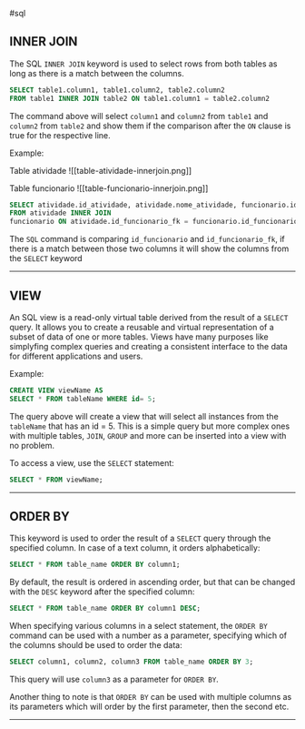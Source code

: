 #sql 

## INNER JOIN

The SQL `INNER JOIN` keyword is used to select rows from both tables as long as there is a match between the columns.

```SQL
SELECT table1.column1, table1.column2, table2.column2 
FROM table1 INNER JOIN table2 ON table1.column1 = table2.column2
```

The command above will select `column1` and `column2` from `table1` and `column2` from `table2` and show them if the comparison after the `ON` clause is true for the respective line.

Example:

Table atividade
![[table-atividade-innerjoin.png]]

Table funcionario
![[table-funcionario-innerjoin.png]]

```SQL
SELECT atividade.id_atividade, atividade.nome_atividade, funcionario.id_funcionario, funcionario.nome_funcionario 
FROM atividade INNER JOIN
funcionario ON atividade.id_funcionario_fk = funcionario.id_funcionario;
```

The `SQL` command is comparing `id_funcionario` and `id_funcionario_fk`, if there is a match between those two columns it will show the columns from the `SELECT` keyword

----------

## VIEW

An SQL view is a read-only virtual table derived from the result of a `SELECT` query. It allows you to create a reusable and virtual representation of a subset of data of one or more tables. Views have many purposes like simplyfing complex queries and creating a consistent interface to the data for different applications and users.

Example: 

```SQL
CREATE VIEW viewName AS
SELECT * FROM tableName WHERE id= 5;
```

The query above will create a view that will select all instances from the `tableName` that has an id = 5. This is a simple query but more complex ones with multiple tables, `JOIN`, `GROUP` and more can be inserted into a view with no problem.

To access a view, use the `SELECT` statement:

```SQL
SELECT * FROM viewName;
```


--------------

## ORDER BY

This keyword is used to order the result of a `SELECT` query through the specified column. In case of a text column, it orders alphabetically:

```SQL
SELECT * FROM table_name ORDER BY column1;
```

By default, the result is ordered in ascending order, but that can be changed with the `DESC` keyword after the specified column:

```SQL
SELECT * FROM table_name ORDER BY column1 DESC;
```

When specifying various columns in a select statement, the `ORDER BY` command can be used with a number as a parameter, specifying which of the columns should be used to order the data:

```SQL
SELECT column1, column2, column3 FROM table_name ORDER BY 3;
```

This query will use `column3` as a parameter for `ORDER BY`.

Another thing to note is that `ORDER BY` can be used with multiple columns as its parameters which will order by the first parameter, then the second etc.

---------------------

